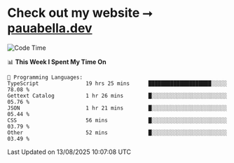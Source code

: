 # Check out my website ⭢ [pauabella.dev](https://pauabella.dev)

<!--START_SECTION:waka-->
![Code Time](http://img.shields.io/badge/Code%20Time-4%2C701%20hrs%2050%20mins-blue)

📊 **This Week I Spent My Time On** 

```text
💬 Programming Languages: 
TypeScript               19 hrs 25 mins      ████████████████████░░░░░   78.08 % 
Gettext Catalog          1 hr 26 mins        █░░░░░░░░░░░░░░░░░░░░░░░░   05.76 % 
JSON                     1 hr 21 mins        █░░░░░░░░░░░░░░░░░░░░░░░░   05.44 % 
CSS                      56 mins             █░░░░░░░░░░░░░░░░░░░░░░░░   03.79 % 
Other                    52 mins             █░░░░░░░░░░░░░░░░░░░░░░░░   03.49 % 
```


 Last Updated on 13/08/2025 10:07:08 UTC
<!--END_SECTION:waka-->
